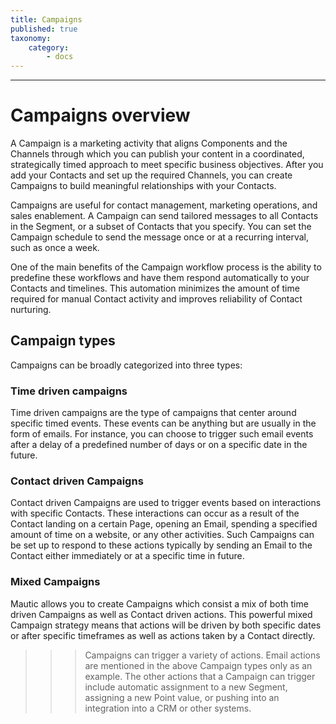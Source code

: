 ```yaml
---
title: Campaigns
published: true
taxonomy:
    category:
        - docs
---
```


---------------------
# Campaigns overview
A Campaign is a marketing activity that aligns Components and the Channels through which you can publish your content in a coordinated, strategically timed approach to meet specific business objectives. After you add your Contacts and set up the required Channels, you can create Campaigns to build meaningful relationships with your Contacts.

Campaigns are useful for contact management, marketing operations, and sales enablement. A Campaign can send tailored messages to all Contacts in the Segment, or a subset of Contacts that you specify. You can set the Campaign schedule to send the message once or at a recurring interval, such as once a week.

One of the main benefits of the Campaign workflow process is the ability to predefine these workflows and have them respond automatically to your Contacts and timelines. This automation minimizes the amount of time required for manual Contact activity and improves reliability of Contact nurturing.

## Campaign types
Campaigns can be broadly categorized into three types:

### Time driven campaigns

Time driven campaigns are the type of campaigns that center around specific timed events. These events can be anything but are usually in the form of emails. For instance, you can choose to trigger such email events after a delay of a predefined number of days or on a specific date in the future.

### Contact driven Campaigns

Contact driven Campaigns are used to trigger events based on interactions with specific Contacts. These interactions can occur as a result of the Contact landing on a certain Page, opening an Email, spending a specified amount of time on a website, or any other activities. Such Campaigns can be set up to respond to these actions typically by sending an Email to the Contact either immediately or at a specific time in future.

### Mixed Campaigns

Mautic allows you to create Campaigns which consist a mix of both time driven Campaigns as well as Contact driven actions. This powerful mixed Campaign strategy means that actions will be driven by both specific dates or after specific timeframes as well as actions taken by a Contact directly.
<br>

>>> Campaigns can trigger a variety of actions. Email actions are mentioned in the above Campaign types only as an example. The other actions that a Campaign can trigger include automatic assignment to a new Segment, assigning a new Point value, or pushing into an integration into a CRM or other systems.

